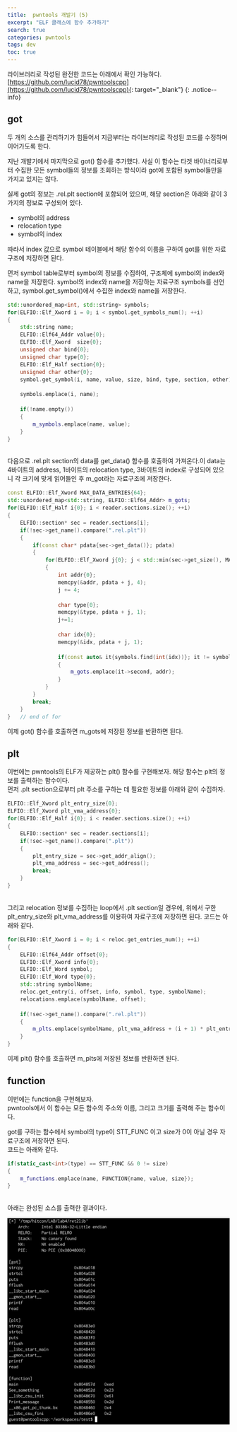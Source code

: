 ```yaml
---
title:  pwntools 개발기 (5)
excerpt: "ELF 클래스에 함수 추가하기"
search: true
categories: pwntools
tags: dev
toc: true
---
```


라이브러리로 작성된 완전한 코드는 아래에서 확인 가능하다.<br>
[https://github.com/lucid78/pwntoolscpp](https://github.com/lucid78/pwntoolscpp){: target="_blank"}
{: .notice--info}

## **got**

두 개의 소스를 관리하기가 힘들어서 지금부터는 라이브러리로 작성된 코드를 수정하며 이어가도록 한다.

지난 개발기에서 마지막으로 got() 함수를 추가했다. 사실 이 함수는 타겟 바이너리로부터 수집한 모든 symbol들의 정보를 조회하는 방식이라 got에 포함된 symbol들만을 가지고 있지는 않다.

실제 got의 정보는 .rel.plt section에 포함되어 있으며, 해당 section은 아래와 같이 3가지의 정보로 구성되어 있다.

+ symbol의 address
+ relocation type
+ symbol의 index


따라서 index 값으로 symbol 테이블에서 해당 함수의 이름을 구하여 got를 위한 자료구조에 저장하면 된다.

먼저 symbol table로부터 symbol의 정보를 수집하여, 구조체에 symbol의 index와 name을 저장한다. symbol의 index와 name을 저장하는 자료구조 symbols를 선언하고, symbol.get_symbol()에서 수집한 index와 name을 저장한다. 

```cpp
std::unordered_map<int, std::string> symbols;
for(ELFIO::Elf_Xword i = 0; i < symbol.get_symbols_num(); ++i)
{
    std::string name;
    ELFIO::Elf64_Addr value{0};
    ELFIO::Elf_Xword  size{0};
    unsigned char bind{0};
    unsigned char type{0};
    ELFIO::Elf_Half section{0};
    unsigned char other{0};
    symbol.get_symbol(i, name, value, size, bind, type, section, other);

    symbols.emplace(i, name);

    if(!name.empty())
    {
        m_symbols.emplace(name, value);
    }
}
```
<br>
다음으로 .rel.plt section의 data를 get_data() 함수를 호출하여 가져온다.이 data는 4바이트의 address, 1바이트의 relocation type, 3바이트의 index로 구성되어 있으니 각 크기에 맞게 읽어들인 후 m_got라는 자료구조에 저장한다.  

```cpp
const ELFIO::Elf_Xword MAX_DATA_ENTRIES{64};
std::unordered_map<std::string, ELFIO::Elf64_Addr> m_gots;
for(ELFIO::Elf_Half i{0}; i < reader.sections.size(); ++i)
{
    ELFIO::section* sec = reader.sections[i];
    if(!sec->get_name().compare(".rel.plt"))
    {
        if(const char* pdata{sec->get_data()}; pdata)
        {
            for(ELFIO::Elf_Xword j{0}; j < std::min(sec->get_size(), MAX_DATA_ENTRIES); j += 3)
            {
                int addr{0};
                memcpy(&addr, pdata + j, 4);
                j += 4;

                char type{0};
                memcpy(&type, pdata + j, 1);
                j+=1;

                char idx{0};
                memcpy(&idx, pdata + j, 1);

                if(const auto& it{symbols.find(int(idx))}; it != symbols.end())
                {
                    m_gots.emplace(it->second, addr);
                }
            }
        }
        break;
    }
}   // end of for
```

이제 got() 함수를 호출하면 m_gots에 저장된 정보를 반환하면 된다.

## **plt**

이번에는 pwntools의 ELF가 제공하는 plt() 함수를 구현해보자. 해당 함수는 plt의 정보를 출력하는 함수이다.<br>
먼저 .plt section으로부터 plt 주소를 구하는 데 필요한 정보를 아래와 같이 수집하자.

```cpp
ELFIO::Elf_Xword plt_entry_size{0};
ELFIO::Elf_Xword plt_vma_address{0};
for(ELFIO::Elf_Half i{0}; i < reader.sections.size(); ++i)
{
    ELFIO::section* sec = reader.sections[i];
    if(!sec->get_name().compare(".plt"))
    {
        plt_entry_size = sec->get_addr_align();
        plt_vma_address = sec->get_address();
        break;
    }
}
```
<br>
그리고 relocation 정보를 수집하는 loop에서 .plt section일 경우에, 위에서 구한 plt_entry_size와 plt_vma_address를 이용하여 자료구조에 저장하면 된다.
코드는 아래와 같다.

```cpp
for(ELFIO::Elf_Xword i = 0; i < reloc.get_entries_num(); ++i)
{
    ELFIO::Elf64_Addr offset{0};
    ELFIO::Elf_Xword info{0};
    ELFIO::Elf_Word symbol;
    ELFIO::Elf_Word type{0};
    std::string symbolName;
    reloc.get_entry(i, offset, info, symbol, type, symbolName);
    relocations.emplace(symbolName, offset);

    if(!sec->get_name().compare(".rel.plt"))
    {
        m_plts.emplace(symbolName, plt_vma_address + (i + 1) * plt_entry_size);
    }
}
```

이제 plt() 함수를 호출하면 m_plts에 저장된 정보를 반환하면 된다.


## **function**

이번에는 function을 구현해보자.<br>
pwntools에서 이 함수는 모든 함수의 주소와 이름, 그리고 크기를 출력해 주는 함수이다.

got를 구하는 함수에서 symbol의 type이 STT_FUNC 이고 size가 0이 아닐 경우 자료구조에 저장하면 된다.
<br>코드는 아래와 같다.

```cpp
if(static_cast<int>(type) == STT_FUNC && 0 != size)
{
    m_functions.emplace(name, FUNCTION{name, value, size});
}
```
<br>
아래는 완성된 소스를 출력한 결과이다.

![full](/assets/images/elf_add.png)

